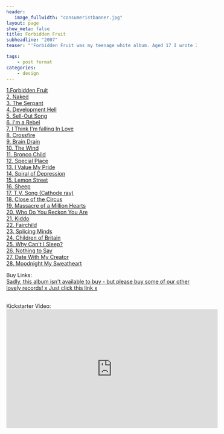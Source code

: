 ```yaml
---
header:
   image_fullwidth: "consumeristbanner.jpg"
layout: page
show_meta: false
title: Forbidden Fruit
subheadline: "2007"
teaser: "'Forbidden Fruit was my teenage white album. Aged 17 I wrote 28 songs, some of them... erm... weird and wonderful. There's also 'Fruit Bones' which is meant to be the highlights, but misses out some stuff that in retrospect was great. 'Date With My Creator' is a particular fave of mine, which I made a video to years later. 'The Serpant' is really special too, feels like the Smiths. 'Brain Drain' was my attempt at Motown. I was still a child, and in some of these it does show, but I hope you can find the beauty in them Xxx'"

tags:
    - post format
categories:
    - design 
---
```

<!--more-->
 <a href="">1.Forbidden Fruit</a><br>
  <a href="">2. Naked</a><br>
  <a href="">3. The Serpant</a><br>
  <a href="">4. Development Hell</a><br>
  <a href="">5. Sell-Out Song</a><br>
  <a href="">6. I'm a Rebel</a><br>
  <a href="">7. I Think I'm falling In Love</a><br>
  <a href="">8. Crossfire</a><br>
  <a href="">9. Brain Drain</a><br>
  <a href="">10. The Wind</a><br>
  <a href="">11. Bronco Child</a><br>
  <a href="">12. Special Place</a><br>
  <a href="">13. I Value My Pride</a><br>
  <a href="">14. Spiral of Depression</a><br>
  <a href="">15. Lemon Street</a><br>
  <a href="">16. Sheep</a><br>
  <a href="">17. T.V. Song (Cathode ray)</a><br>
  <a href="">18. Close of the Circus</a><br>
  <a href="">19. Massacre of a Million Hearts</a><br>
  <a href="">20. Who Do You Reckon You Are</a><br>
  <a href="">21. Kiddo</a><br>
  <a href="">22. Fairchild</a><br>
  <a href="">23. Splicing Minds</a><br>
  <a href="">24. Children of Britain</a><br>
  <a href="">25. Why Can't I Sleep?</a><br>
  <a href="">26. Nothing to Say</a><br>
  <a href="">27. Date With My Creator</a><br>
  <a href="">28. Moodnight My Sweatheart</a><br>
  


Buy Links:<br>
  <a href="https://itunes.apple.com/us/album/the-consumerist-pt-1-ep/id1271421915">Sadly, this album isn't available to buy - but please buy some of our other lovely records! x Just click this link x</a><br>

<br>
 Kickstarter Video:<br>
  <iframe width="560" height="315" src="https://www.youtube.com/embed/nUOizyHPPg4" frameborder="0" allowfullscreen></iframe>
